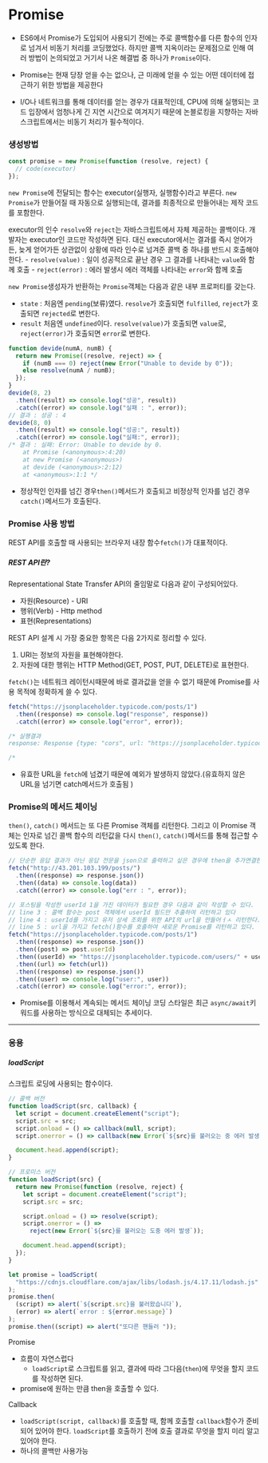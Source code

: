 # Promise

- ES6에서 Promise가 도입되어 사용되기 전에는 주로 콜백함수를 다른 함수의 인자로 넘겨서 비동기 처리를 코딩했었다. 하지만 콜백 지옥이라는 문제점으로 인해 여러 방법이 논의되었고 거기서 나온 해결법 중 하나가 <code>Promise</code>이다.

- Promise는 현재 당장 얻을 수는 없으나, 근 미래에 얻을 수 있는 어떤 데이터에 접근하기 위한 방법을 제공한다
- I/O나 네트워크를 통해 데이터를 얻는 경우가 대표적인데, CPU에 의해 실행되는 코드 입장에서 엄청나게 긴 지연 시간으로 여겨지기 때문에 논블로킹을 지향하는 자바스크립트에서는 비동기 처리가 필수적이다.

### 생성방법

```js
const promise = new Promise(function (resolve, reject) {
  // code(executor)
});
```

<code>new Promise</code>에 전달되는 함수는 executor(실행자, 실행함수)라고 부른다. <code>new Promise</code>가 만들어질 때 자동으로 실행되는데, 결과를 최종적으로 만들어내는 제작 코드를 포함한다.

executor의 인수 <code>resolve</code>와 <code>reject</code>는 자바스크립트에서 자체 제공하는 콜백이다. 개발자는 executor인 코드만 작성하면 된다. 대신 executor에서는 결과를 즉시 얻어가든, 늦게 얻어가든 상관없이 상황에 따라 인수로 넘겨준 콜백 중 하나를 반드시 호출해야 한다. - <code>resolve(value)</code> : 일이 성공적으로 끝난 경우 그 결과를 나타내는 <code>value</code>와 함께 호출 - <code>reject(error)</code> : 에러 발생시 에러 객체를 나타내는 <code>error</code>와 함께 호출

<code>new Promise</code>생성자가 반환하는 <code>Promise</code>객체는 다음과 같은 내부 프로퍼티를 갖는다.

- <code>state</code> : 처음엔 <code>pending</code>(보류)였다. <code>resolve</code>가 호출되면 <code>fulfilled</code>, <code>reject</code>가 호출되면 <code>rejected</code>로 변한다.
- <code>result</code> 처음엔 <code>undefined</code>이다. <code>resolve(value)</code>가 호출되면 <code>value</code>로, <code>reject(error)</code>가 호출되면 <code>error</code>로 변한다.

```js
function devide(numA, numB) {
  return new Promise((resolve, reject) => {
    if (numB === 0) reject(new Error("Unable to devide by 0"));
    else resolve(numA / numB);
  });
}
devide(8, 2)
  .then((result) => console.log("성공", result))
  .catch((error) => console.log("실패 : ", error));
// 결과 : 성공 : 4
devide(8, 0)
  .then((result) => console.log("성공:", result))
  .catch((error) => console.log("실패:", error));
/* 결과 : 실패: Error: Unable to devide by 0.
    at Promise (<anonymous>:4:20)
    at new Promise (<anonymous>)
    at devide (<anonymous>:2:12)
    at <anonymous>:1:1 */
```

- 정상적인 인자를 넘긴 경우<code>then()</code>메서드가 호출되고 비정상적 인자를 넘긴 경우 <code>catch()</code>메서드가 호출된다.

### Promise 사용 방법

REST API를 호출할 때 사용되는 브라우저 내장 함수<code>fetch()</code>가 대표적이다.

##### REST API란?

Representational State Transfer API의 줄임말로 다음과 같이 구성되어있다.

- 자원(Resource) - URI
- 행위(Verb) - Http method
- 표현(Representations)

REST API 설계 시 가장 중요한 항목은 다음 2가지로 정리할 수 있다.

1. URI는 정보의 자원을 표현해야한다.
2. 자원에 대한 행위는 HTTP Method(GET, POST, PUT, DELETE)로 표현한다.

<code>fetch()</code>는 네트워크 레이턴시때문에 바로 결과값을 얻을 수 없기 때문에 Promise를 사용 목적에 정확하게 쓸 수 있다.

```js
fetch("https://jsonplaceholder.typicode.com/posts/1")
  .then((response) => console.log("response", response))
  .catch((error) => console.log("error", error));

/* 실행결과
response: Response {type: "cors", url: "https://jsonplaceholder.typicode.com/posts/1", redirected: false, status: 200, ok: true, …}

/*
```

- 유효한 URL을 <code>fetch</code>에 넘겼기 때문에 예외가 발생하지 않았다.(유효하지 않은 URL을 넘기면 catch메서드가 호출됨 )

### Promise의 메서드 체이닝

<code>then()</code>, <code>catch()</code> 메서드는 또 다른 Promise 객체를 리턴한다. 그리고 이 Promise 객체는 인자로 넘긴 콜백 함수의 리턴값을 다시 <code>then()</code>, <code>catch()</code>메서드를 통해 접근할 수 있도록 한다.

```js
// 단순한 응답 결과가 아닌 응답 전문을 json으로 출력하고 싶은 경우에 then을 추가연결한다
fetch("http://43.201.103.199/posts/")
  .then((response) => response.json())
  .then((data) => console.log(data))
  .catch((error) => console.log("err : ", error));
```

```js
// 포스팅을 작성한 userId 1을 가진 데이터가 필요한 경우 다음과 같이 작성할 수 있다.
// line 3 : 콜백 함수는 post 객체에서 userId 필드만 추출하여 리턴하고 있다
// line 4 : userId를 가지고 유저 상세 조회를 위한 API의 url을 만들어ㅓㅅ 리턴한다.
// line 5 : url을 가지고 fetch()함수를 호출하여 새로운 Promise를 리턴하고 있다.
fetch("https://jsonplaceholder.typicode.com/posts/1")
  .then((response) => response.json())
  .then((post) => post.userId)
  .then((userId) => "https://jsonplaceholder.typicode.com/users/" + userId)
  .then((url) => fetch(url))
  .then((response) => response.json())
  .then((user) => console.log("user:", user))
  .catch((error) => console.log("error:", error));
```

- Promise를 이용해서 계속되는 메서드 체이닝 코딩 스타일은 최근 <code>async/await</code>키워드를 사용하는 방식으로 대체되는 추세이다.

---

### 응용

##### loadScript

스크립트 로딩에 사용되는 함수이다.

```js
// 콜백 버전
function loadScript(src, callback) {
  let script = document.createElement("script");
  script.src = src;
  script.onload = () => callback(null, script);
  script.onerror = () => callback(new Error(`${src}를 불러오는 중 에러 발생`));

  document.head.append(script);
}
```

```js
// 프로미스 버전
function loadScript(src) {
  return new Promise(function (resolve, reject) {
    let script = document.createElement("script");
    script.src = src;

    script.onload = () => resolve(script);
    script.onerror = () =>
      reject(new Error(`${src}를 불러오는 도중 에러 발생`));

    document.head.append(script);
  });
}

let promise = loadScript(
  "https://cdnjs.cloudflare.com/ajax/libs/lodash.js/4.17.11/lodash.js"
);
promise.then(
  (script) => alert(`${script.src}을 불러왔습니다`),
  (error) => alert(`error : ${error.message}`)
);
promise.then((script) => alert("또다른 핸들러 "));
```

Promise

- 흐름이 자연스럽다
  - <code>loadScript</code>로 스크립트를 읽고, 결과에 따라 그다음(<code>then</code>)에 무엇을 할지 코드를 작성하면 된다.
- promise에 원하는 만큼 then을 호출할 수 있다.

Callback

- <code>loadScript(script, callback)</code>를 호출할 때, 함께 호출할 <code>callback</code>함수가 준비되어 있어야 한다. <code>loadScript</code>를 호출하기 전에 호출 결과로 무엇을 할지 미리 알고있어야 한다.
- 하나의 콜백만 사용가능
